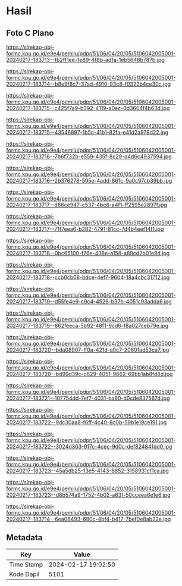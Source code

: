 # Hasil

## Foto C Plano

https://sirekap-obj-formc.kpu.go.id/e9e4/pemilu/pdpr/51/06/04/20/05/5106042005001-20240217-183713--fb2ff1ee-1e89-4f8b-ad1a-1eb5648b787b.jpg

https://sirekap-obj-formc.kpu.go.id/e9e4/pemilu/pdpr/51/06/04/20/05/5106042005001-20240217-183714--b8e9f8c7-37ad-4910-93c8-f0322b4ce30c.jpg

https://sirekap-obj-formc.kpu.go.id/e9e4/pemilu/pdpr/51/06/04/20/05/5106042005001-20240217-183715--c425f7a9-b392-4119-a0ec-0d3604f4b63d.jpg

https://sirekap-obj-formc.kpu.go.id/e9e4/pemilu/pdpr/51/06/04/20/05/5106042005001-20240217-183715--43546897-1b5c-41b1-82fa-e41d2a978d22.jpg

https://sirekap-obj-formc.kpu.go.id/e9e4/pemilu/pdpr/51/06/04/20/05/5106042005001-20240217-183716--7b6f732b-e559-435f-8c29-d4d6c4937594.jpg

https://sirekap-obj-formc.kpu.go.id/e9e4/pemilu/pdpr/51/06/04/20/05/5106042005001-20240217-183716--2b376278-595e-4add-861c-9a0c97cb39bb.jpg

https://sirekap-obj-formc.kpu.go.id/e9e4/pemilu/pdpr/51/06/04/20/05/5106042005001-20240217-183717--d66ce947-c537-4bc6-a4f1-ff2595e2897f.jpg

https://sirekap-obj-formc.kpu.go.id/e9e4/pemilu/pdpr/51/06/04/20/05/5106042005001-20240217-183717--71f7eea6-b282-4791-81cc-7d4b4eef14f1.jpg

https://sirekap-obj-formc.kpu.go.id/e9e4/pemilu/pdpr/51/06/04/20/05/5106042005001-20240217-183718--0bc65100-f76e-438e-a158-a88cd2b01e9d.jpg

https://sirekap-obj-formc.kpu.go.id/e9e4/pemilu/pdpr/51/06/04/20/05/5106042005001-20240217-183718--ccb0cb08-bdce-4ef7-9604-18a4cbc31712.jpg

https://sirekap-obj-formc.kpu.go.id/e9e4/pemilu/pdpr/51/06/04/20/05/5106042005001-20240217-183719--d55fe4e9-c9c4-4526-b37b-4051c93adda6.jpg

https://sirekap-obj-formc.kpu.go.id/e9e4/pemilu/pdpr/51/06/04/20/05/5106042005001-20240217-183719--862feeca-5b92-48f1-9cd6-f8a027ceb79e.jpg

https://sirekap-obj-formc.kpu.go.id/e9e4/pemilu/pdpr/51/06/04/20/05/5106042005001-20240217-183720--bda08907-ff0a-421d-a0c7-20801ad53ca7.jpg

https://sirekap-obj-formc.kpu.go.id/e9e4/pemilu/pdpr/51/06/04/20/05/5106042005001-20240217-183720--bd99d39c-c629-4051-9662-69bb1ab8fd8d.jpg

https://sirekap-obj-formc.kpu.go.id/e9e4/pemilu/pdpr/51/06/04/20/05/5106042005001-20240217-183721--107754dd-7ef7-4031-ba90-d0cde837567d.jpg

https://sirekap-obj-formc.kpu.go.id/e9e4/pemilu/pdpr/51/06/04/20/05/5106042005001-20240217-183722--9dc30aa8-f6ff-4c40-8c0b-59b1e19ce191.jpg

https://sirekap-obj-formc.kpu.go.id/e9e4/pemilu/pdpr/51/06/04/20/05/5106042005001-20240217-183722--3024d363-917c-4cec-9d0c-def824841dd0.jpg

https://sirekap-obj-formc.kpu.go.id/e9e4/pemilu/pdpr/51/06/04/20/05/5106042005001-20240217-183723--45a5db25-13e5-4143-8852-3158931cf1ca.jpg

https://sirekap-obj-formc.kpu.go.id/e9e4/pemilu/pdpr/51/06/04/20/05/5106042005001-20240217-183723--d8b574a9-1752-4b02-a63f-50cceea6e1e6.jpg

https://sirekap-obj-formc.kpu.go.id/e9e4/pemilu/pdpr/51/06/04/20/05/5106042005001-20240217-183714--6ea08493-680c-4bf4-b417-7bef0e8ab22e.jpg


## Metadata

| Key        | Value               |
| ---------- | ------------------- |
| Time Stamp | 2024-02-17 19:02:50 |
| Kode Dapil | 5101                |



